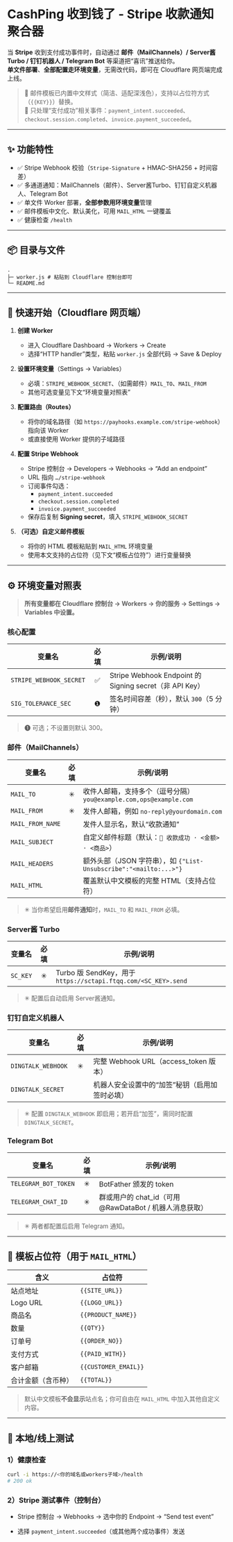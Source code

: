 # CashPing 收到钱了 - Stripe 收款通知聚合器

当 **Stripe** 收到支付成功事件时，自动通过 **邮件（MailChannels）/ Server酱Turbo / 钉钉机器人 / Telegram Bot** 等渠道把“喜讯”推送给你。  
**单文件部署**、**全部配置走环境变量**，无需改代码，即可在 Cloudflare 网页端完成上线。

> 📌 邮件模板已内置中文样式（简洁、适配深浅色），支持以占位符方式（`{{KEY}}`）替换。  
> 📌 只处理“支付成功”相关事件：`payment_intent.succeeded`、`checkout.session.completed`、`invoice.payment_succeeded`。

---

## ✨ 功能特性

- ✅ Stripe Webhook 校验（`Stripe-Signature` + HMAC-SHA256 + 时间容差）
- ✅ 多通道通知：MailChannels（邮件）、Server酱Turbo、钉钉自定义机器人、Telegram Bot
- ✅ 单文件 Worker 部署，**全部参数用环境变量**管理
- ✅ 邮件模板中文化、默认美化，可用 `MAIL_HTML` 一键覆盖
- ✅ 健康检查 `/health`

---

## 📦 目录与文件


```text
.
├─ worker.js # 粘贴到 Cloudflare 控制台即可
└─ README.md
```


---

## 🚀 快速开始（Cloudflare 网页端）

1. **创建 Worker**
   - 进入 Cloudflare Dashboard → Workers → Create
   - 选择“HTTP handler”类型，粘贴 `worker.js` 全部代码 → Save & Deploy

2. **设置环境变量**（Settings → Variables）
   - 必填：`STRIPE_WEBHOOK_SECRET`、（如需邮件）`MAIL_TO`、`MAIL_FROM`
   - 其他可选变量见下文“环境变量对照表”

3. **配置路由（Routes）**
   - 将你的域名路径（如 `https://payhooks.example.com/stripe-webhook`）指向该 Worker
   - 或直接使用 Worker 提供的子域路径

4. **配置 Stripe Webhook**
   - Stripe 控制台 → Developers → Webhooks → “Add an endpoint”
   - URL 指向 `…/stripe-webhook`
   - 订阅事件勾选：
     - `payment_intent.succeeded`
     - `checkout.session.completed`
     - `invoice.payment_succeeded`
   - 保存后复制 **Signing secret**，填入 `STRIPE_WEBHOOK_SECRET`

5. **（可选）自定义邮件模板**
   - 将你的 HTML 模板粘贴到 `MAIL_HTML` 环境变量
   - 使用本文支持的占位符（见下文“模板占位符”）进行变量替换

---

## ⚙️ 环境变量对照表

> **所有变量都在 Cloudflare 控制台 → Workers → 你的服务 → Settings → Variables 中设置。**

### 核心配置

| 变量名 | 必填 | 示例/说明 |
|---|:---:|---|
| `STRIPE_WEBHOOK_SECRET` | ✅ | Stripe Webhook Endpoint 的 Signing secret（非 API Key） |
| `SIG_TOLERANCE_SEC` | ❶ | 签名时间容差（秒），默认 `300`（5 分钟） |

> ❶ 可选；不设置则默认 300。

### 邮件（MailChannels）

| 变量名 | 必填 | 示例/说明 |
|---|:---:|---|
| `MAIL_TO` | ✳︎ | 收件人邮箱，支持多个（逗号分隔）`you@example.com,ops@example.com` |
| `MAIL_FROM` | ✳︎ | 发件人邮箱，例如 `no-reply@yourdomain.com` |
| `MAIL_FROM_NAME` |  | 发件人显示名，默认“收款通知” |
| `MAIL_SUBJECT` |  | 自定义邮件标题（默认：`🎉 收款成功 · <金额> · <商品>`） |
| `MAIL_HEADERS` |  | 额外头部（JSON 字符串），如 `{"List-Unsubscribe":"<mailto:...>"}` |
| `MAIL_HTML` |  | 覆盖默认中文模板的完整 HTML（支持占位符） |

> ✳︎ 当你希望启用**邮件通知**时，`MAIL_TO` 和 `MAIL_FROM` 必填。

### Server酱 Turbo

| 变量名 | 必填 | 示例/说明 |
|---|:---:|---|
| `SC_KEY` | ✳︎ | Turbo 版 SendKey，用于 `https://sctapi.ftqq.com/<SC_KEY>.send` |

> ✳︎ 配置后自动启用 Server酱通知。

### 钉钉自定义机器人

| 变量名 | 必填 | 示例/说明 |
|---|:---:|---|
| `DINGTALK_WEBHOOK` | ✳︎ | 完整 Webhook URL（access_token 版本） |
| `DINGTALK_SECRET` |  | 机器人安全设置中的“加签”秘钥（启用加签时必填） |

> ✳︎ 配置 `DINGTALK_WEBHOOK` 即启用；若开启“加签”，需同时配置 `DINGTALK_SECRET`。

### Telegram Bot

| 变量名 | 必填 | 示例/说明 |
|---|:---:|---|
| `TELEGRAM_BOT_TOKEN` | ✳︎ | BotFather 颁发的 token |
| `TELEGRAM_CHAT_ID` | ✳︎ | 群或用户的 chat_id（可用 @RawDataBot / 机器人消息获取） |

> ✳︎ 两者都配置后启用 Telegram 通知。

---

## 🧩 模板占位符（用于 `MAIL_HTML`）

| 含义 | 占位符 |
|---|---|
| 站点地址 | `{{SITE_URL}}` |
| Logo URL | `{{LOGO_URL}}` |
| 商品名 | `{{PRODUCT_NAME}}` |
| 数量 | `{{QTY}}` |
| 订单号 | `{{ORDER_NO}}` |
| 支付方式 | `{{PAID_WITH}}` |
| 客户邮箱 | `{{CUSTOMER_EMAIL}}` |
| 合计金额（含币种） | `{{TOTAL}}` |

> 默认中文模板**不会显示**站点名；你可自由在 `MAIL_HTML` 中加入其他自定义内容。

---

## 🔧 本地/线上测试

### 1）健康检查
```bash
curl -i https://<你的域名或workers子域>/health
# 200 ok
```

### 2）Stripe 测试事件（控制台）

- Stripe 控制台 → Webhooks → 选中你的 Endpoint → “Send test event”

- 选择 `payment_intent.succeeded`（或其他两个成功事件）发送
